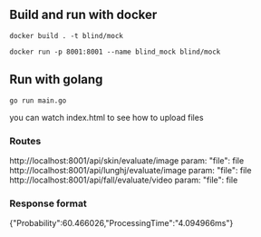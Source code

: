 ## Build and run with docker

`docker build . -t blind/mock`

`docker run -p 8001:8001 --name blind_mock blind/mock`

## Run with golang

`go run main.go`

you can watch index.html to see how to upload files

### Routes
http://localhost:8001/api/skin/evaluate/image   param: "file": file<br>
http://localhost:8001/api/lunghj/evaluate/image param: "file": file<br>
http://localhost:8001/api/fall/evaluate/video   param: "file": file<br>

### Response format
{"Probability":60.466026,"ProcessingTime":"4.094966ms"}
